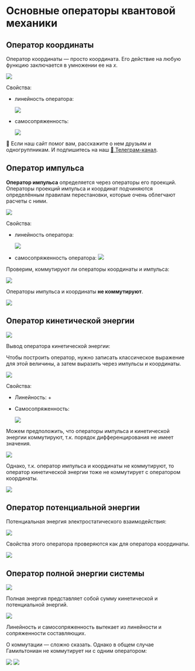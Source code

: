 # Основные операторы квантовой механики


## Оператор координаты

Оператор координаты — просто координата. Его действие на любую функцию заключается в умножении ее на *x*.

![](images/osnovnye-operatory/operatori_clip_image001.png)

Свойства:

* линейность оператора:

    ![](images/osnovnye-operatory/operatori_clip_image001_0002.png)

* самосопряженность:

    ![](images/osnovnye-operatory/operatori_clip_image001_0003.png)


<div class="pagination-nav__link">🙏 Если наш сайт помог вам, расскажите о нем друзьям и одногруппникам. И подпишитесь на наш <a href="https://t.me/+JfpTv9CJlwQ0MThi">🔗 Телеграм-канал</a>.</div>

## Оператор импульса

**Оператор импульса** определяется через операторы его проекций. Операторы проекций импульса и координат подчиняются определённым правилам перестановки, которые очень облегчают расчеты с ними.

![](images/osnovnye-operatory/operatori_clip_image001_0004.png)

Свойства:

* линейность оператора:

    ![](images/osnovnye-operatory/operatori_clip_image001_0009.png)

* самосопряженность оператора: ![](images/osnovnye-operatory/operatori_clip_image001_0011.png)

Проверим, коммутируют ли операторы координаты и импульса:

![](images/osnovnye-operatory/operatori_clip_image001_0014.png)

Операторы импульса и координаты **не коммутируют**.

![](images/osnovnye-operatory/operatori_clip_image001_0019.png)

## Оператор кинетической энергии

![](images/osnovnye-operatory/operatori_clip_image001_0021.png)

Вывод оператора кинетической энергии:

Чтобы построить оператор, нужно записать классическое выражение для этой величины, а затем выразить через импульсы и координаты.

![](images/osnovnye-operatory/operatori_clip_image001_0022.png)

Свойства:

* Линейность: +
* Самосопряженность:

    ![](images/osnovnye-operatory/operatori_clip_image001_0029.png)

Можем предположить, что операторы импульса и кинетической энергии коммутируют, т.к. порядок дифференцирования не имеет значения.

![](images/osnovnye-operatory/operatori_clip_image001_0035.png)

Однако, т.к. оператор импульса и координаты не коммутируют, то оператор кинетической энергии тоже не коммутирует с оператором координаты.

![](images/osnovnye-operatory/operatori_clip_image001_0036.png)

## Оператор потенциальной энергии

Потенциальная энергия электростатического взаимодействия:

![](images/osnovnye-operatory/operatori_clip_image001_0037.png)

Свойства этого оператора проверяются как для оператора координаты.

![](images/osnovnye-operatory/operatori_clip_image001_0038.png)

## Оператор полной энергии системы

![](images/osnovnye-operatory/operatori_clip_image001_0039.png)

Полная энергия представляет собой сумму кинетической и потенциальной энергий.

![](images/osnovnye-operatory/operatori_clip_image001_0040.png)

Линейность и самосопряженность вытекает из линейности и сопряженности составляющих.

О коммутации — сложно сказать. Однако в общем случае Гамильтониан не коммутирует ни с одним оператором:

![](images/osnovnye-operatory/operatori_clip_image001_0042.png) ![](images/osnovnye-operatory/operatori_clip_image001_0043.png)

